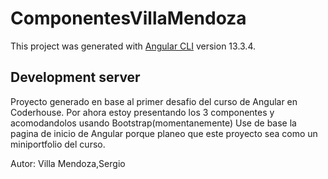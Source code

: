 # ComponentesVillaMendoza

This project was generated with [Angular CLI](https://github.com/angular/angular-cli) version 13.3.4.

## Development server

Proyecto generado en base al primer desafio del curso de Angular en Coderhouse.
Por ahora estoy presentando los 3 componentes y acomodandolos usando Bootstrap(momentanemente)
Use de base la pagina de inicio de Angular porque planeo que este proyecto 
sea como un miniportfolio del curso.


Autor: Villa Mendoza,Sergio
